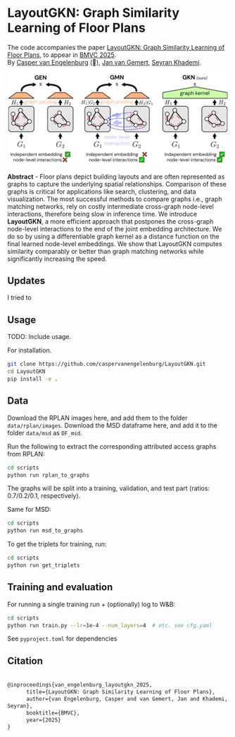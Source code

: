 # LayoutGKN: Graph Similarity Learning of Floor Plans

The code accompanies the paper [LayoutGKN: Graph Similarity Learning of Floor Plans](https://arxiv.org/abs/2509.03737), to appear in [BMVC 2025](https://bmvc2025.bmva.org/).
<br />
By 
[Casper van Engelenburg](https://caspervanengelenburg.github.io/) (👋), 
[Jan van Gemert](https://jvgemert.github.io/), 
[Seyran Khademi](https://www.tudelft.nl/en/ewi/over-de-faculteit/afdelingen/intelligent-systems/pattern-recognition-bioinformatics/computer-vision-lab/people/seyran-khademi).

![method_fig](assets/teaser.jpg)

**Abstract** -
Floor plans depict building layouts and are often represented as graphs to capture the underlying spatial relationships. 
Comparison of these graphs is critical for applications like search, clustering, and data visualization. 
The most successful methods to compare graphs i.e., graph matching networks, rely on costly intermediate cross-graph node-level interactions, therefore being slow in inference time. 
We introduce **LayoutGKN**, a more efficient approach that postpones the cross-graph node-level interactions to the end of the joint embedding architecture. 
We do so by using a differentiable graph kernel as a distance function on the final learned node-level embeddings. 
We show that LayoutGKN computes similarity comparably or better than graph matching networks while significantly increasing the speed.

## Updates

I tried to 

## Usage
TODO: Include usage.

For installation.
```bash
git clone https://github.com/caspervanengelenburg/LayoutGKN.git
cd LayoutGKN
pip install -e .
```

## Data

Download the RPLAN images here, and add them to the folder `data/rplan/images`.
Download the MSD dataframe here, and add it to the folder `data/msd` as `DF_msd`.

Run the following to extract the corresponding attributed access graphs from RPLAN:

```bash
cd scripts
python run rplan_to_graphs
```

The graphs will be split into a training, validation, and test part (ratios: 0.7/0.2/0.1, respectively).

Same for MSD:

```bash
cd scripts
python run msd_to_graphs
```

To get the triplets for training, run:

```bash
cd scripts
python run get_triplets
```

## Training and evaluation

For running a single training run + (optionally) log to W&B:
```bash
cd scripts
python run train.py --lr=1e-4 --num_layers=4  # etc. see cfg.yaml
```

See `pyproject.toml` for dependencies

## Citation

<pre><code>
@inproceedings{van_engelenburg_layoutgkn_2025,
      title={LayoutGKN: Graph Similarity Learning of Floor Plans},
      author={van Engelenburg, Casper and van Gemert, Jan and Khademi, Seyran},
      booktitle={BMVC},
      year={2025}
}
</code></pre>
